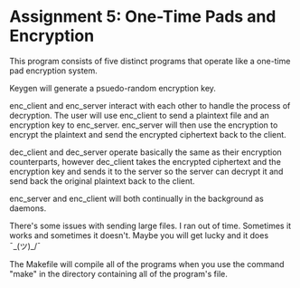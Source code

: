 # Assignment 5: One-Time Pads and Encryption

This program consists of five distinct programs that operate like a one-time pad encryption system.

Keygen will generate a psuedo-random encryption key.

enc_client and enc_server interact with each other to handle the process of decryption. The user will use enc_client to send a plaintext file and an encryption key to enc_server. enc_server will then use the encryption to encrypt the plaintext and send the encrypted ciphertext back to the client.

dec_client and dec_server operate basically the same as their encryption counterparts, however dec_client takes the encrypted ciphertext and the encryption key and sends it to the server so the server can decrypt it and send back the original plaintext back to the client.

enc_server and enc_client will both continually in the background as daemons.

There's some issues with sending large files. I ran out of time. Sometimes it works and sometimes it doesn't. Maybe you will get lucky and it does ¯\_(ツ)_/¯

The Makefile will compile all of the programs when you use the command "make" in the directory containing all of the program's file.